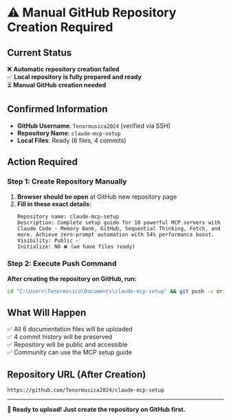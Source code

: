 # ⚠️ Manual GitHub Repository Creation Required

## Current Status
❌ **Automatic repository creation failed**  
✅ **Local repository is fully prepared and ready**  
⏳ **Manual GitHub creation needed**

## Confirmed Information
- **GitHub Username**: `Tenormusica2024` (verified via SSH)
- **Repository Name**: `claude-mcp-setup`
- **Local Files**: Ready (6 files, 4 commits)

## Action Required

### Step 1: Create Repository Manually
1. **Browser should be open** at GitHub new repository page
2. **Fill in these exact details**:
   ```
   Repository name: claude-mcp-setup
   Description: Complete setup guide for 10 powerful MCP servers with Claude Code - Memory Bank, GitHub, Sequential Thinking, Fetch, and more. Achieve zero-prompt automation with 54% performance boost.
   Visibility: Public ✅
   Initialize: NO ❌ (we have files ready)
   ```

### Step 2: Execute Push Command
**After creating the repository on GitHub, run:**
```bash
cd "C:\Users\Tenormusica\Documents\claude-mcp-setup" && git push -u origin main
```

## What Will Happen
✅ All 6 documentation files will be uploaded  
✅ 4 commit history will be preserved  
✅ Repository will be public and accessible  
✅ Community can use the MCP setup guide  

## Repository URL (After Creation)
`https://github.com/Tenormusica2024/claude-mcp-setup`

---
**🎯 Ready to upload! Just create the repository on GitHub first.**